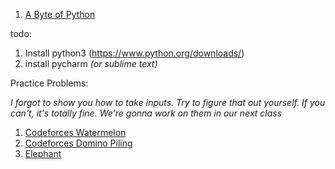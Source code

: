 1. [A Byte of Python](https://python.swaroopch.com/)

todo: 
1. Install python3 (https://www.python.org/downloads/)
2. install pycharm _(or sublime text)_


Practice Problems: 

_I forgot to show you how to take inputs. Try to figure that out yourself. If you can't, it's totally fine. We're gonna work on them in our next class_

1. [Codeforces Watermelon](https://codeforces.com/problemset/problem/4/A)
2. [Codeforces Domino Piling](https://codeforces.com/problemset/problem/50/A)
3. [Elephant](https://codeforces.com/problemset/problem/617/A)
